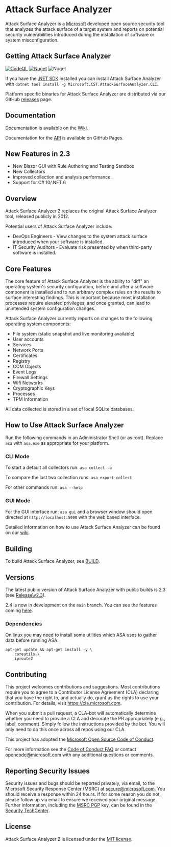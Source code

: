 # Attack Surface Analyzer 
Attack Surface Analyzer is a [Microsoft](https://github.com/microsoft/) developed open source security tool that analyzes the attack 
surface of a target system and reports on potential security vulnerabilities introduced during
the installation of software or system misconfiguration. 

## Getting Attack Surface Analyzer
[![CodeQL](https://github.com/microsoft/AttackSurfaceAnalyzer/actions/workflows/codeql-analysis.yml/badge.svg)](https://github.com/microsoft/AttackSurfaceAnalyzer/actions/workflows/codeql-analysis.yml) [![Nuget](https://img.shields.io/nuget/dt/Microsoft.CST.AttackSurfaceAnalyzer.CLI)](https://www.nuget.org/packages/Microsoft.CST.AttackSurfaceAnalyzer.CLI) ![Nuget](https://img.shields.io/nuget/v/Microsoft.CST.AttackSurfaceAnalyzer.CLI)

If you have the [.NET SDK](https://dotnet.microsoft.com/download) installed you can install Attack Surface Analyzer with `dotnet tool install -g Microsoft.CST.AttackSurfaceAnalyzer.CLI`.

Platform specific binaries for Attack Surface Analyzer are distributed via our GitHub [releases](https://github.com/Microsoft/AttackSurfaceAnalyzer/releases/latest) page.

## Documentation

Documentation is available on the [Wiki](https://github.com/Microsoft/AttackSurfaceAnalyzer/wiki/).

Documentation for the [API](https://microsoft.github.io/AttackSurfaceAnalyzer/api/) is available on GitHub Pages.

## New Features in 2.3

- New Blazor GUI with Rule Authoring and Testing Sandbox
- New Collectors
- Improved collection and analysis performance.
- Support for C# 10/.NET 6

## Overview

Attack Surface Analyzer 2 replaces the original Attack Surface Analyzer tool, released publicly in 2012.

Potential users of Attack Surface Analyzer include:

* DevOps Engineers - View changes to the system attack surface introduced when your software is installed.
* IT Security Auditors - Evaluate risk presented by when third-party software is installed.

## Core Features

The core feature of Attack Surface Analyzer is the ability to "diff" an operating system's security configuration, before and after a software component is installed and to run arbitrary complex rules on the results to surface interesting findings. This is important because most installation processes require elevated privileges, and once granted, can lead to unintended system configuration changes.

Attack Surface Analyzer currently reports on changes to the following operating system components:

- File system (static snapshot and live monitoring available)
- User accounts
- Services
- Network Ports
- Certificates
- Registry
- COM Objects
- Event Logs
- Firewall Settings
- Wifi Networks
- Cryptographic Keys
- Processes
- TPM Information

All data collected is stored in a set of local SQLite databases.

## How to Use Attack Surface Analyzer

Run the following commands in an Administrator Shell (or as root).  Replace ```asa``` with ```asa.exe``` as appropriate for your platform.

### CLI Mode
To start a default all collectors run: ```asa collect -a```

To compare the last two collection runs: ```asa export-collect```

For other commands run: ```asa --help```

### GUI Mode
For the GUI interface run: ```asa gui``` and a browser window should open directed at ```http://localhost:5000``` with the web based interface.

Detailed information on how to use Attack Surface Analyzer can be found on our
[wiki](https://github.com/Microsoft/AttackSurfaceAnalyzer/wiki).

## Building

To build Attack Surface Analyzer, see [BUILD](https://github.com/Microsoft/AttackSurfaceAnalyzer/blob/main/BUILD.md).

## Versions
The latest public version of Attack Surface Analyzer with public builds is 2.3 (see [Release\v2.3](https://github.com/Microsoft/AttackSurfaceAnalyzer/tree/release/v2.3)).  

2.4 is now in development on the `main` branch.  You can see the features coming [here](https://github.com/microsoft/attacksurfaceanalyzer/issues?q=is%3Aissue+milestone%3Av2.4+).

### Dependencies

On linux you may need to install some utilities which ASA uses to gather data before running ASA.

```
apt-get update && apt-get install -y \
    coreutils \
    iproute2
```

## Contributing

This project welcomes contributions and suggestions. Most contributions require you to 
agree to a Contributor License Agreement (CLA) declaring that you have the right to, 
and actually do, grant us the rights to use your contribution. For details, visit 
https://cla.microsoft.com.

When you submit a pull request, a CLA-bot will automatically determine whether you 
need to provide a CLA and decorate the PR appropriately (e.g., label, comment). Simply 
follow the instructions provided by the bot. You will only need to do this once across all 
repos using our CLA.

This project has adopted the
[Microsoft Open Source Code of Conduct](https://opensource.microsoft.com/codeofconduct/).

For more information see the [Code of Conduct FAQ](https://opensource.microsoft.com/codeofconduct/faq/) or
contact [opencode@microsoft.com](mailto:opencode@microsoft.com) with any additional questions or comments.

## Reporting Security Issues

Security issues and bugs should be reported privately, via email, to the Microsoft Security
Response Center (MSRC) at [secure@microsoft.com](mailto:secure@microsoft.com). You should
receive a response within 24 hours. If for some reason you do not, please follow up via
email to ensure we received your original message. Further information, including the
[MSRC PGP](https://technet.microsoft.com/en-us/security/dn606155) key, can be found in
the [Security TechCenter](https://technet.microsoft.com/en-us/security/default).

## License

Attack Surface Analyzer 2 is licensed under the
[MIT license](https://github.com/Microsoft/AttackSurfaceAnalyzer/blob/main/LICENSE).

